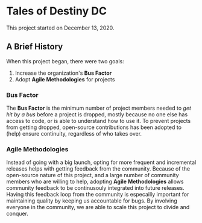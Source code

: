 <script>
$(document).ready(function(){
    $('meta[property=og:title]').attr('content', 'new Meta Description here');
});
</script>

# Tales of Destiny DC
This project started on December 13, 2020.

## A Brief History
When this project began, there were two goals:
1. Increase the organization's **Bus Factor**
2. Adopt **Agile Methodologies** for projects

### Bus Factor
The **Bus Factor** is the minimum number of project members needed to *get hit by a bus* before a project is dropped, mostly because no one else has access to code, or is able to understand how to use it.  To prevent projects from getting dropped, open-source contributions has been adopted to (help) ensure continuity, regardless of who takes over.

### Agile Methodologies
Instead of going with a big launch, opting for more frequent and incremental releases helps with getting feedback from the community.  Because of the open-source nature of this project, and a large number of community members who are willing to help, adopting **Agile Methodologies** allows community feedback to be continusouly integrated into future releases.  Having this feedback loop from the community is especailly important for maintaining quality by keeping us accountable for bugs.  By involving everyone in the community, we are able to scale this project to divide and conquer.

